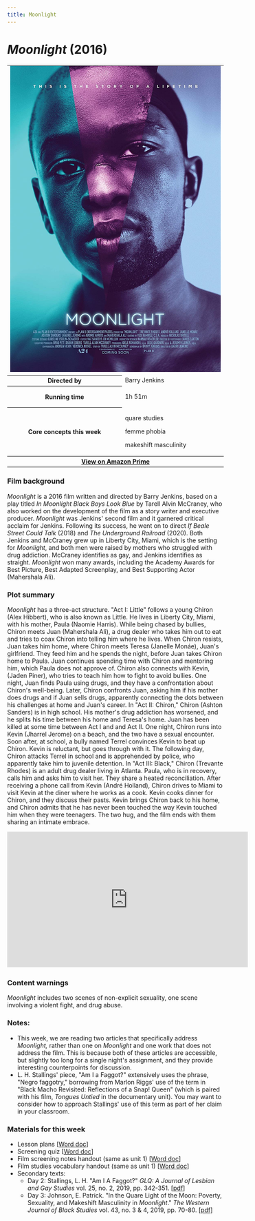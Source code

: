 ```yaml
---
title: Moonlight
---
```

# *Moonlight* (2016)

<table class="infobox"><tbody>
<tr><td colspan="2" class="infobox-center">

<a href="/modules/unit 2: drama/moonlight.jpg">
<img src="/modules/unit 2: drama/moonlight.jpg" class="infobox-poster" />
</a></td></tr>

<tr><th scope="row" class="infobox-label">Directed by</th><td class="infobox-data">
Barry Jenkins
</td></tr><tr><th scope="row" class="infobox-label">Running time</th><td class="infobox-data">

1h 51m

</td></tr><tr><th scope="row" class="infobox-label">Core concepts this week</th><td class="infobox-data">

<p>quare studies</p>
<p>femme phobia</p>
<p>makeshift masculinity</p>

</td></tr><tr><th colspan="2" class="infobox-center">
<a href="https://www.amazon.com/Moonlight-Mahershala-Ali/dp/B01MU9CMGJ">
View on Amazon Prime</a></th></tr></tbody></table>

### Film background
*Moonlight* is a 2016 film written and directed by Barry Jenkins, based on a play titled *In Moonlight Black Boys Look Blue* by Tarell Alvin McCraney, who also worked on the development of the film as a story writer and executive producer. *Moonlight* was Jenkins' second film and it garnered critical acclaim for Jenkins. Following its success, he went on to direct *If Beale Street Could Talk* (2018) and *The Underground Railroad* (2020). Both Jenkins and McCraney grew up in Liberty City, Miami, which is the setting for *Moonlight*, and both men were raised by mothers who struggled with drug addiction. McCraney identifies as gay, and Jenkins identifies as straight. *Moonlight* won many awards, including the Academy Awards for Best Picture, Best Adapted Screenplay, and Best Supporting Actor (Mahershala Ali).

### Plot summary
*Moonlight* has a three-act structure. "Act I: Little" follows a young Chiron (Alex Hibbert), who is also known as Little. He lives in Liberty City, Miami, with his mother, Paula (Naomie Harris). While being chased by bullies, Chiron meets Juan (Mahershala Ali), a drug dealer who takes him out to eat and tries to coax Chiron into telling him where he lives. When Chiron resists, Juan takes him home, where Chiron meets Teresa (Janelle Monáe), Juan's girlfriend. They feed him and he spends the night, before Juan takes Chiron home to Paula. Juan continues spending time with Chiron and mentoring him, which Paula does not approve of. Chiron also connects with Kevin, (Jaden Piner), who tries to teach him how to fight to avoid bullies. One night, Juan finds Paula using drugs, and they have a confrontation about Chiron's well-being. Later, Chiron confronts Juan, asking him if his mother does drugs and if Juan sells drugs, apparently connecting the dots between his challenges at home and Juan's career. In "Act II: Chiron," Chiron (Ashton Sanders) is in high school. His mother's drug addiction has worsened, and he splits his time between his home and Teresa's home. Juan has been killed at some time between Act I and and Act II. One night, Chiron runs into Kevin (Jharrel Jerome) on a beach, and the two have a sexual encounter. Soon after, at school, a bully named Terrel convinces Kevin to beat up Chiron. Kevin is reluctant, but goes through with it. The following day, Chiron attacks Terrel in school and is apprehended by police, who apparently take him to juvenile detention. In "Act III: Black," Chiron (Trevante Rhodes) is an adult drug dealer living in Atlanta. Paula, who is in recovery, calls him and asks him to visit her. They share a heated reconciliation. After receiving a phone call from Kevin (André Holland), Chiron drives to Miami to visit Kevin at the diner where he works as a cook. Kevin cooks dinner for Chiron, and they discuss their pasts. Kevin brings Chiron back to his home, and Chiron admits that he has never been touched the way Kevin touched him when they were teenagers. The two hug, and the film ends with them sharing an intimate embrace.

<div class="video-container">
<iframe width="560" height="315" src="https://www.youtube.com/embed/9NJj12tJzqc" frameborder="0" allow="accelerometer; autoplay; clipboard-write; encrypted-media; gyroscope; picture-in-picture" allowfullscreen></iframe>
</div>

### Content warnings
*Moonlight* includes two scenes of non-explicit sexuality, one scene involving a violent fight, and drug abuse.

### Notes:
* This week, we are reading two articles that specifically address *Moonlight,* rather than one on *Moonlight* and one work that does not address the film. This is because both of these articles are accessible, but slightly too long for a single night's assignment, and they provide interesting counterpoints for discussion.
* L. H. Stallings' piece, "Am I a Faggot?" extensively uses the phrase, "Negro faggotry," borrowing from Marlon Riggs' use of the term in "Black Macho Revisited: Reflections of a Snap! Queen" (which is paired with his film, *Tongues Untied* in the documentary unit). You may want to consider how to approach Stallings' use of this term as part of her claim in your classroom.

### Materials for this week
* Lesson plans [<a href="/modules/unit 2: drama/Moonlight LP.docx" download>Word doc</a>]
* Screening quiz [<a href="/modules/unit 2: drama/Moonlight Quiz.docx" download>Word doc</a>]
* Film screening notes handout (same as unit 1) [<a href="/modules/unit 2: drama/Film Screening Notes Handout.docx" download>Word doc</a>]
* Film studies vocabulary handout (same as unit 1) [<a href="/modules/unit 2: drama/Film Studies Vocabulary.docx" download>Word doc</a>]
* Secondary texts:
    * Day 2: Stallings, L. H. "Am I A Faggot?" *GLQ: A Journal of Lesbian and Gay Studies* vol. 25, no. 2, 2019, pp. 342-351. [<a href="/modules/unit 2: drama/Am I A Faggot.pdf" download>pdf</a>]
    * Day 3: Johnson, E. Patrick. "In the Quare Light of the Moon: Poverty, Sexuality, and Makeshift Masculinity in *Moonlight*." *The Western Journal of Black Studies* vol. 43, no. 3 & 4, 2019, pp. 70-80. [<a href="/modules/unit 2: drama/In the Quare Light of the Moon.pdf" download>pdf</a>]

